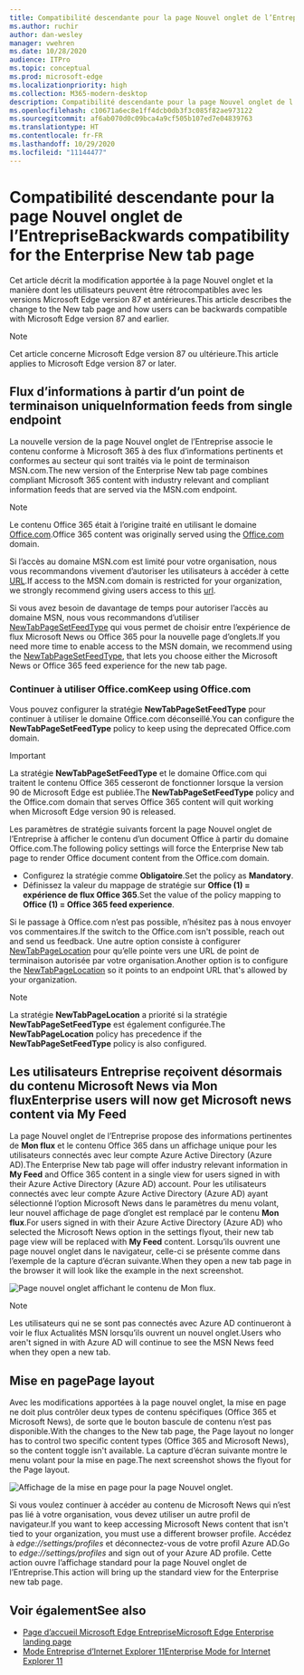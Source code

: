 ```yaml
---
title: Compatibilité descendante pour la page Nouvel onglet de l’Entreprise
ms.author: ruchir
author: dan-wesley
manager: vwehren
ms.date: 10/28/2020
audience: ITPro
ms.topic: conceptual
ms.prod: microsoft-edge
ms.localizationpriority: high
ms.collection: M365-modern-desktop
description: Compatibilité descendante pour la page Nouvel onglet de l’Entreprise
ms.openlocfilehash: c10671a6ec8e1ff4dcb0db3f3c085f82ae973122
ms.sourcegitcommit: af6ab070d0c09bca4a9cf505b107ed7e04839763
ms.translationtype: HT
ms.contentlocale: fr-FR
ms.lasthandoff: 10/29/2020
ms.locfileid: "11144477"
---
```

# <span data-ttu-id="3e9d2-103">Compatibilité descendante pour la page Nouvel onglet de l’Entreprise</span><span class="sxs-lookup"><span data-stu-id="3e9d2-103">Backwards compatibility for the Enterprise New tab page</span></span>

<span data-ttu-id="3e9d2-104">Cet article décrit la modification apportée à la page Nouvel onglet et la manière dont les utilisateurs peuvent être rétrocompatibles avec les versions Microsoft Edge version 87 et antérieures.</span><span class="sxs-lookup"><span data-stu-id="3e9d2-104">This article describes the change to the New tab page and how users can be backwards compatible with Microsoft Edge version 87 and earlier.</span></span>

> [!NOTE]
> <span data-ttu-id="3e9d2-105">Cet article concerne Microsoft Edge version 87 ou ultérieure.</span><span class="sxs-lookup"><span data-stu-id="3e9d2-105">This article applies to Microsoft Edge version 87 or later.</span></span>

## <span data-ttu-id="3e9d2-106">Flux d’informations à partir d’un point de terminaison unique</span><span class="sxs-lookup"><span data-stu-id="3e9d2-106">Information feeds from single endpoint</span></span>

<span data-ttu-id="3e9d2-107">La nouvelle version de la page Nouvel onglet de l’Entreprise associe le contenu conforme à Microsoft 365 à des flux d’informations pertinents et conformes au secteur qui sont traités via le point de terminaison MSN.com.</span><span class="sxs-lookup"><span data-stu-id="3e9d2-107">The new version of the Enterprise New tab page combines compliant Microsoft 365 content with industry relevant and compliant information feeds that are served via the MSN.com endpoint.</span></span>

> [!NOTE]
> <span data-ttu-id="3e9d2-108">Le contenu Office 365 était à l’origine traité en utilisant le domaine [Office.com](https://www.office.com).</span><span class="sxs-lookup"><span data-stu-id="3e9d2-108">Office 365 content was originally served using the [Office.com](https://www.office.com) domain.</span></span>

<span data-ttu-id="3e9d2-109">Si l’accès au domaine MSN.com est limité pour votre organisation, nous vous recommandons vivement d’autoriser les utilisateurs à accéder à cette [URL](https://ntp.msn.com).</span><span class="sxs-lookup"><span data-stu-id="3e9d2-109">If access to the MSN.com domain is restricted for your organization, we strongly recommend giving users access to this [url](https://ntp.msn.com).</span></span>

<span data-ttu-id="3e9d2-110">Si vous avez besoin de davantage de temps pour autoriser l’accès au domaine MSN, nous vous recommandons d’utiliser [NewTabPageSetFeedType](https://docs.microsoft.com/deployedge/microsoft-edge-policies#newtabpagesetfeedtype) qui vous permet de choisir entre l’expérience de flux Microsoft News ou Office 365 pour la nouvelle page d’onglets.</span><span class="sxs-lookup"><span data-stu-id="3e9d2-110">If you need more time to enable access to the MSN domain, we recommend using the [NewTabPageSetFeedType](https://docs.microsoft.com/deployedge/microsoft-edge-policies#newtabpagesetfeedtype), that lets you choose either the Microsoft News or Office 365 feed experience for the new tab page.</span></span>

### <span data-ttu-id="3e9d2-111">Continuer à utiliser Office.com</span><span class="sxs-lookup"><span data-stu-id="3e9d2-111">Keep using Office.com</span></span>

 <span data-ttu-id="3e9d2-112">Vous pouvez configurer la stratégie **NewTabPageSetFeedType** pour continuer à utiliser le domaine Office.com déconseillé.</span><span class="sxs-lookup"><span data-stu-id="3e9d2-112">You can configure the **NewTabPageSetFeedType** policy to keep using the deprecated Office.com domain.</span></span>

> [!IMPORTANT]
> <span data-ttu-id="3e9d2-113">La stratégie **NewTabPageSetFeedType** et le domaine Office.com qui traitent le contenu Office 365 cesseront de fonctionner lorsque la version 90 de Microsoft Edge est publiée.</span><span class="sxs-lookup"><span data-stu-id="3e9d2-113">The **NewTabPageSetFeedType** policy and the Office.com domain that serves Office 365 content will quit working when Microsoft Edge version 90 is released.</span></span>

<span data-ttu-id="3e9d2-114">Les paramètres de stratégie suivants forcent la page Nouvel onglet de l’Entreprise à afficher le contenu d’un document Office à partir du domaine Office.com.</span><span class="sxs-lookup"><span data-stu-id="3e9d2-114">The following policy settings will force the Enterprise New tab page to render Office document content from the Office.com domain.</span></span>

- <span data-ttu-id="3e9d2-115">Configurez la stratégie comme **Obligatoire**.</span><span class="sxs-lookup"><span data-stu-id="3e9d2-115">Set the policy as **Mandatory**.</span></span>
- <span data-ttu-id="3e9d2-116">Définissez la valeur du mappage de stratégie sur **Office (1) = expérience de flux Office 365**.</span><span class="sxs-lookup"><span data-stu-id="3e9d2-116">Set the value of the policy mapping to **Office (1) = Office 365 feed experience**.</span></span>

<span data-ttu-id="3e9d2-117">Si le passage à Office.com n’est pas possible, n’hésitez pas à nous envoyer vos commentaires.</span><span class="sxs-lookup"><span data-stu-id="3e9d2-117">If the switch to the Office.com isn't possible, reach out and send us feedback.</span></span> <span data-ttu-id="3e9d2-118">Une autre option consiste à configurer [NewTabPageLocation](https://docs.microsoft.com/deployedge/microsoft-edge-policies#newtabpagelocation) pour qu’elle pointe vers une URL de point de terminaison autorisée par votre organisation.</span><span class="sxs-lookup"><span data-stu-id="3e9d2-118">Another option is to configure the [NewTabPageLocation](https://docs.microsoft.com/deployedge/microsoft-edge-policies#newtabpagelocation) so it points to an endpoint URL that's allowed by your organization.</span></span>

> [!NOTE]
> <span data-ttu-id="3e9d2-119">La stratégie **NewTabPageLocation** a priorité si la stratégie **NewTabPageSetFeedType** est également configurée.</span><span class="sxs-lookup"><span data-stu-id="3e9d2-119">The **NewTabPageLocation** policy has precedence if the **NewTabPageSetFeedType** policy is also configured.</span></span>

## <span data-ttu-id="3e9d2-120">Les utilisateurs Entreprise reçoivent désormais du contenu Microsoft News via Mon flux</span><span class="sxs-lookup"><span data-stu-id="3e9d2-120">Enterprise users will now get Microsoft news content via My Feed</span></span>

<span data-ttu-id="3e9d2-121">La page Nouvel onglet de l’Entreprise propose des informations pertinentes de **Mon flux** et le contenu Office 365 dans un affichage unique pour les utilisateurs connectés avec leur compte Azure Active Directory (Azure AD).</span><span class="sxs-lookup"><span data-stu-id="3e9d2-121">The Enterprise New tab page will offer industry relevant information in **My Feed** and Office 365 content in a single view for users signed in with their Azure Active Directory (Azure AD) account.</span></span> <span data-ttu-id="3e9d2-122">Pour les utilisateurs connectés avec leur compte Azure Active Directory (Azure AD) ayant sélectionné l’option Microsoft News dans le paramètres du menu volant, leur nouvel affichage de page d’onglet est remplacé par le contenu **Mon flux**.</span><span class="sxs-lookup"><span data-stu-id="3e9d2-122">For users signed in with their Azure Active Directory (Azure AD) who selected the Microsoft News option in the settings flyout, their new tab page view will be replaced with **My Feed** content.</span></span> <span data-ttu-id="3e9d2-123">Lorsqu’ils ouvrent une page nouvel onglet dans le navigateur, celle-ci se présente comme dans l’exemple de la capture d’écran suivante.</span><span class="sxs-lookup"><span data-stu-id="3e9d2-123">When they open a new tab page in the browser it will look like the example in the next screenshot.</span></span>

![Page nouvel onglet affichant le contenu de Mon flux.](media/microsoft-edge-ntp-backward-compatibility/microsoft-edge-ntp-myfeed-view.png)

> [!NOTE]
> <span data-ttu-id="3e9d2-125">Les utilisateurs qui ne se sont pas connectés avec Azure AD continueront à voir le flux Actualités MSN lorsqu’ils ouvrent un nouvel onglet.</span><span class="sxs-lookup"><span data-stu-id="3e9d2-125">Users who aren't signed in with Azure AD will continue to see the MSN News feed when they open a new tab.</span></span>

## <span data-ttu-id="3e9d2-126">Mise en page</span><span class="sxs-lookup"><span data-stu-id="3e9d2-126">Page layout</span></span>

<span data-ttu-id="3e9d2-127">Avec les modifications apportées à la page nouvel onglet, la mise en page ne doit plus contrôler deux types de contenu spécifiques (Office 365 et Microsoft News), de sorte que le bouton bascule de contenu n’est pas disponible.</span><span class="sxs-lookup"><span data-stu-id="3e9d2-127">With the changes to the New tab page, the Page layout no longer has to control two specific content types (Office 365 and Microsoft News), so the content toggle isn't available.</span></span> <span data-ttu-id="3e9d2-128">La capture d’écran suivante montre le menu volant pour la mise en page.</span><span class="sxs-lookup"><span data-stu-id="3e9d2-128">The next screenshot shows the flyout for the Page layout.</span></span>

![Affichage de la mise en page pour la page Nouvel onglet.](media/microsoft-edge-ntp-backward-compatibility/microsoft-edge-ntp-page-layout.png)

<span data-ttu-id="3e9d2-130">Si vous voulez continuer à accéder au contenu de Microsoft News qui n’est pas lié à votre organisation, vous devez utiliser un autre profil de navigateur.</span><span class="sxs-lookup"><span data-stu-id="3e9d2-130">If you want to keep accessing Microsoft News content that isn't tied to your organization, you must use a different browser profile.</span></span> <span data-ttu-id="3e9d2-131">Accédez à *edge://settings/profiles* et déconnectez-vous de votre profil Azure AD.</span><span class="sxs-lookup"><span data-stu-id="3e9d2-131">Go to  *edge://settings/profiles* and sign out of your Azure AD profile.</span></span> <span data-ttu-id="3e9d2-132">Cette action ouvre l’affichage standard pour la page Nouvel onglet de l’Entreprise.</span><span class="sxs-lookup"><span data-stu-id="3e9d2-132">This action will bring up the  standard view for the Enterprise new tab page.</span></span> 

## <span data-ttu-id="3e9d2-133">Voir également</span><span class="sxs-lookup"><span data-stu-id="3e9d2-133">See also</span></span>

- [<span data-ttu-id="3e9d2-134">Page d’accueil Microsoft Edge Entreprise</span><span class="sxs-lookup"><span data-stu-id="3e9d2-134">Microsoft Edge Enterprise landing page</span></span>](https://aka.ms/EdgeEnterprise)
- [<span data-ttu-id="3e9d2-135">Mode Entreprise d’Internet Explorer 11</span><span class="sxs-lookup"><span data-stu-id="3e9d2-135">Enterprise Mode for Internet Explorer 11</span></span>](https://docs.microsoft.com/internet-explorer/ie11-deploy-guide/enterprise-mode-overview-for-ie11)
